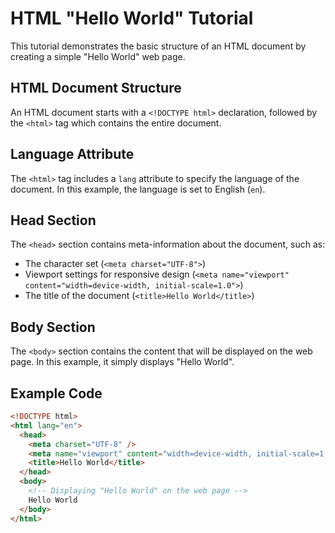 # HTML "Hello World" Tutorial

This tutorial demonstrates the basic structure of an HTML document by creating a simple "Hello World" web page.

## HTML Document Structure

An HTML document starts with a `<!DOCTYPE html>` declaration, followed by the `<html>` tag which contains the entire document.

## Language Attribute

The `<html>` tag includes a `lang` attribute to specify the language of the document. In this example, the language is set to English (`en`).

## Head Section

The `<head>` section contains meta-information about the document, such as:

- The character set (`<meta charset="UTF-8">`)
- Viewport settings for responsive design (`<meta name="viewport" content="width=device-width, initial-scale=1.0">`)
- The title of the document (`<title>Hello World</title>`)

## Body Section

The `<body>` section contains the content that will be displayed on the web page. In this example, it simply displays "Hello World".

## Example Code

```html
<!DOCTYPE html>
<html lang="en">
  <head>
    <meta charset="UTF-8" />
    <meta name="viewport" content="width=device-width, initial-scale=1.0" />
    <title>Hello World</title>
  </head>
  <body>
    <!-- Displaying "Hello World" on the web page -->
    Hello World
  </body>
</html>
```

